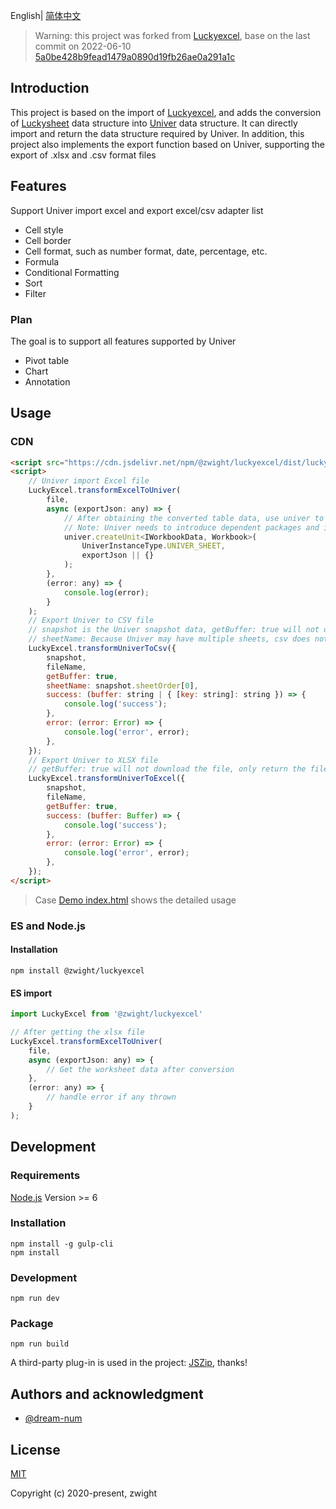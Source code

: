 English| [简体中文](./README-zh.md)

>Warning:
this project was forked from [Luckyexcel](https://github.com/dream-num/Luckyexcel), base on the last commit on 2022-06-10 [5a0be428b9fead1479a0890d19fb26ae0a291a1c](https://github.com/dream-num/Luckyexcel/commit/5a0be428b9fead1479a0890d19fb26ae0a291a1c)

## Introduction
This project is based on the import of [Luckyexcel](https://github.com/dream-num/Luckyexcel), and adds the conversion of [Luckysheet](https://github.com/mengshukeji/Luckysheet) data structure into [Univer](https://github.com/dream-num/univer) data structure. It can directly import and return the data structure required by Univer. In addition, this project also implements the export function based on Univer, supporting the export of .xlsx and .csv format files

## Features
Support Univer import excel and export excel/csv adapter list

- Cell style
- Cell border
- Cell format, such as number format, date, percentage, etc.
- Formula
- Conditional Formatting
- Sort
- Filter

### Plan
The goal is to support all features supported by Univer

- Pivot table
- Chart
- Annotation

## Usage

### CDN
```html
<script src="https://cdn.jsdelivr.net/npm/@zwight/luckyexcel/dist/luckyexcel.umd.min.js"></script>
<script>
    // Univer import Excel file
    LuckyExcel.transformExcelToUniver(
        file,
        async (exportJson: any) => {
            // After obtaining the converted table data, use univer to initialize, or update the existing univer workbook
            // Note: Univer needs to introduce dependent packages and initialize the table container before it can be used
            univer.createUnit<IWorkbookData, Workbook>(
                UniverInstanceType.UNIVER_SHEET,
                exportJson || {}
            );
        },
        (error: any) => {
            console.log(error);
        }
    );
    // Export Univer to CSV file
    // snapshot is the Univer snapshot data, getBuffer: true will not download the file, only return the csv content, false will download directly
    // sheetName: Because Univer may have multiple sheets, csv does not have sheets, if sheetName has a value, only the data of the specified sheet name will be downloaded. If it is not passed, all sheets will be downloaded. The file name is ${fileName}_${sheet.name}
    LuckyExcel.transformUniverToCsv({
        snapshot,
        fileName,
        getBuffer: true,
        sheetName: snapshot.sheetOrder[0],
        success: (buffer: string | { [key: string]: string }) => {
            console.log('success');
        },
        error: (error: Error) => {
            console.log('error', error);
        },
    });
    // Export Univer to XLSX file
    // getBuffer: true will not download the file, only return the file's buffer data, false will download directly
    LuckyExcel.transformUniverToExcel({
        snapshot,
        fileName,
        getBuffer: true,
        success: (buffer: Buffer) => {
            console.log('success');
        },
        error: (error: Error) => {
            console.log('error', error);
        },
    });
</script>
```
> Case [Demo index.html](./src/index.html) shows the detailed usage

### ES and Node.js

#### Installation
```shell
npm install @zwight/luckyexcel
```

#### ES import
```js
import LuckyExcel from '@zwight/luckyexcel'

// After getting the xlsx file
LuckyExcel.transformExcelToUniver(
    file,
    async (exportJson: any) => {
        // Get the worksheet data after conversion
    },
    (error: any) => {
        // handle error if any thrown
    }
);
```

## Development

### Requirements
[Node.js](https://nodejs.org/en/) Version >= 6 

### Installation
```
npm install -g gulp-cli
npm install
```
### Development
```
npm run dev
```
### Package
```
npm run build
```

A third-party plug-in is used in the project: [JSZip](https://github.com/Stuk/jszip), thanks!

## Authors and acknowledgment
- [@dream-num](https://github.com/dream-num)

## License
[MIT](http://opensource.org/licenses/MIT)

Copyright (c) 2020-present, zwight
